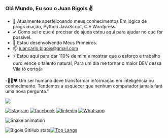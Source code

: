 ### Olá Mundo, Eu sou o Juan Bigois ✌

- 🌱 Atualmente aperfeiçoando meus conhecimentos Em lógica de programação, Python JavaScript, C e
 Wordpress.
- ✔ Como sei o que é precisar de ajuda estou aqui para ajudar no que for possível.
- 🤔 Estou desenvolvendo Meus Primeiros.
- 📫 juancarlo.bigois@gmail.com
- ⚡  Estou aqui para dar 110% de mim e mostrar que o esforço e trabalho duro vence o talento natural,
      Para um dia me tornar o maior DEV dessa Vila tô certo👍
      
-👨‍💻❤ Um ser humano deve transformar informação em inteligência ou conhecimento. Tendemos a esquecer que nenhum computador jamais fará uma nova pergunta."  
      
![](https://media.giphy.com/media/dWesBcTLavkZuG35MI/giphy.gif)

[![Istagram](https://img.shields.io/badge/Instagram-E4405F?style=for-the-badge&logo=instagram&logoColor=white)](https://www.instagram.com/bigois.jr/)
[![facebook](https://img.shields.io/badge/Facebook-1877F2?style=for-the-badge&logo=facebook&logoColor=white)](https://www.facebook.com/jcrbigois)
[![linkedin](https://img.shields.io/badge/LinkedIn-0077B5?style=for-the-badge&logo=linkedin&logoColor=white)](https://www.linkedin.com/in/juan-bigois/)
[![Whatsapp](https://img.shields.io/badge/WhatsApp-25D366?style=for-the-badge&logo=whatsapp&logoColor=white)](https://api.whatsapp.com/send?phone=5511951174665&text=Ol%C3%A1%20Dev%2C%20vim%20pelo%20GitHub%20e%20gostaria%20de%20falar%20com%20voc%C3%AA.)

![Snake animation](https://github.com/Bigois/blob/output/github-contribution-grid-snake.svg)

![Bigois GitHub stats](https://github-readme-stats.vercel.app/api?username=Bigois&show_icons=true&theme=onedark)[![Top Langs](https://github-readme-stats.vercel.app/api/top-langs/?username=Bigois)](https://github.com/anuraghazra/github-readme-stats)


